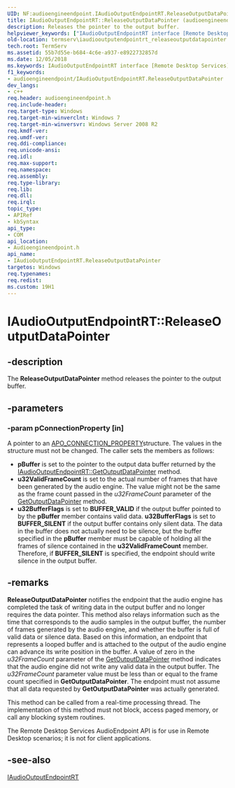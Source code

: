 ```yaml
---
UID: NF:audioengineendpoint.IAudioOutputEndpointRT.ReleaseOutputDataPointer
title: IAudioOutputEndpointRT::ReleaseOutputDataPointer (audioengineendpoint.h)
description: Releases the pointer to the output buffer.helpviewer_keywords: ["IAudioOutputEndpointRT interface [Remote Desktop Services]","ReleaseOutputDataPointer method","IAudioOutputEndpointRT.ReleaseOutputDataPointer","IAudioOutputEndpointRT::ReleaseOutputDataPointer","ReleaseOutputDataPointer","ReleaseOutputDataPointer method [Remote Desktop Services]","ReleaseOutputDataPointer method [Remote Desktop Services]","IAudioOutputEndpointRT interface","audioengineendpoint/IAudioOutputEndpointRT::ReleaseOutputDataPointer","termserv.iaudiooutputendpointrt_releaseoutputdatapointer"]
old-location: termserv\iaudiooutputendpointrt_releaseoutputdatapointer.htm
tech.root: TermServ
ms.assetid: 55b7d55e-b684-4c6e-a937-e8922732857d
ms.date: 12/05/2018
ms.keywords: IAudioOutputEndpointRT interface [Remote Desktop Services],ReleaseOutputDataPointer method, IAudioOutputEndpointRT.ReleaseOutputDataPointer, IAudioOutputEndpointRT::ReleaseOutputDataPointer, ReleaseOutputDataPointer, ReleaseOutputDataPointer method [Remote Desktop Services], ReleaseOutputDataPointer method [Remote Desktop Services],IAudioOutputEndpointRT interface, audioengineendpoint/IAudioOutputEndpointRT::ReleaseOutputDataPointer, termserv.iaudiooutputendpointrt_releaseoutputdatapointer
f1_keywords:
- audioengineendpoint/IAudioOutputEndpointRT.ReleaseOutputDataPointer
dev_langs:
- c++
req.header: audioengineendpoint.h
req.include-header: 
req.target-type: Windows
req.target-min-winverclnt: Windows 7
req.target-min-winversvr: Windows Server 2008 R2
req.kmdf-ver: 
req.umdf-ver: 
req.ddi-compliance: 
req.unicode-ansi: 
req.idl: 
req.max-support: 
req.namespace: 
req.assembly: 
req.type-library: 
req.lib: 
req.dll: 
req.irql: 
topic_type:
- APIRef
- kbSyntax
api_type:
- COM
api_location:
- Audioengineendpoint.h
api_name:
- IAudioOutputEndpointRT.ReleaseOutputDataPointer
targetos: Windows
req.typenames: 
req.redist: 
ms.custom: 19H1
---
```


# IAudioOutputEndpointRT::ReleaseOutputDataPointer


## -description


The <b>ReleaseOutputDataPointer</b> method releases the pointer to the output buffer.


## -parameters




### -param pConnectionProperty [in]

A pointer to an  <a href="https://docs.microsoft.com/windows/desktop/api/audioapotypes/ns-audioapotypes-apo_connection_property">APO_CONNECTION_PROPERTY</a>structure. The values in the structure must not be changed. The caller sets the members as follows:

<ul>
<li><b>pBuffer</b> is set to the pointer to the output data buffer returned by the <a href="https://docs.microsoft.com/windows/desktop/api/audioengineendpoint/nf-audioengineendpoint-iaudiooutputendpointrt-getoutputdatapointer">IAudioOutputEndpointRT::GetOutputDataPointer</a> method.</li>
<li><b>u32ValidFrameCount</b> is set to the actual number of frames that have been generated by the audio engine. The value might not be the same as the frame count passed in the <i>u32FrameCount</i> parameter of the <a href="https://docs.microsoft.com/windows/desktop/api/audioengineendpoint/nf-audioengineendpoint-iaudiooutputendpointrt-getoutputdatapointer">GetOutputDataPointer</a> method.</li>
<li><b>u32BufferFlags</b> is set to <b>BUFFER_VALID</b> if the output buffer pointed to by the <b>pBuffer</b> member contains valid data. <b>u32BufferFlags</b> is set to <b>BUFFER_SILENT</b> if the output buffer contains only silent data. The data in the buffer does not actually need to be silence, but the buffer specified in the <b>pBuffer</b> member must be capable of holding all the frames of silence contained in the  <b>u32ValidFrameCount</b> member. 
Therefore, if <b>BUFFER_SILENT</b> is specified, the endpoint should write silence in the
    output buffer.</li>
</ul>

## -remarks



<b>ReleaseOutputDataPointer</b> notifies the endpoint that the audio engine has completed the task of writing data in the output buffer and no longer requires the data pointer. This method also relays information such as the time that corresponds to the audio samples in the
    output buffer, the number of frames generated by the audio engine, and whether the buffer
    is full of valid data or silence data.
    Based on this information, an  endpoint that represents a looped buffer and is attached to the output of the
    audio engine can advance its
    write position in the buffer.
    A value of zero in the <i>u32FrameCount</i> parameter of the <a href="https://docs.microsoft.com/windows/desktop/api/audioengineendpoint/nf-audioengineendpoint-iaudiooutputendpointrt-getoutputdatapointer">GetOutputDataPointer</a> method indicates that the audio engine did not write any valid data in the output buffer. The <i>u32FrameCount</i> parameter value must be less than or equal to the frame count specified in <b>GetOutputDataPointer</b>. The endpoint must not
    assume that all data requested by <b>GetOutputDataPointer</b> was actually generated.

This method can be called from a real-time processing thread. The
    implementation of this method must not block, access
    paged memory, or call any blocking system routines.

The Remote Desktop Services AudioEndpoint API is for use in Remote Desktop scenarios; it is not for client applications.




## -see-also




<a href="https://docs.microsoft.com/windows/desktop/api/audioengineendpoint/nn-audioengineendpoint-iaudiooutputendpointrt">IAudioOutputEndpointRT</a>
 

 

